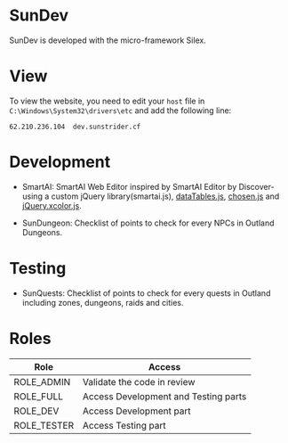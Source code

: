 # SunDev
SunDev is developed with the micro-framework Silex.

# View
To view the website, you need to edit your `host` file in `C:\Windows\System32\drivers\etc` and add the following line:
```
62.210.236.104  dev.sunstrider.cf
```

# Development
* SmartAI:
  SmartAI Web Editor inspired by SmartAI Editor by Discover- using a custom jQuery library(smartai.js), [dataTables.js](http://www.datatables.net/), [chosen.js](http://harvesthq.github.io/chosen/) and [jQuery.xcolor.js](https://github.com/infusion/jQuery-xcolor).

* SunDungeon:
  Checklist of points to check for every NPCs in Outland Dungeons.

# Testing
* SunQuests:
  Checklist of points to check for every quests in Outland including zones, dungeons, raids and cities.

# Roles
| Role  		| Access      							|
|---------------|---------------------------------------|
| ROLE_ADMIN    | Validate the code in review           |
| ROLE_FULL     | Access Development and Testing parts  |
| ROLE_DEV      | Access Development part               |
| ROLE_TESTER   | Access Testing part                   |